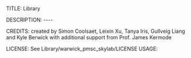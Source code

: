 TITLE: Library


DESCRIPTION: ----


CREDITS: created by Simon Coolsaet, Leixin Xu, Tanya Iris, Gullveig Liang and Kyle Berwick with additional support from Prof. James Kermode


LICENSE: See Library/warwick_pmsc_skylab/LICENSE
USAGE: 
